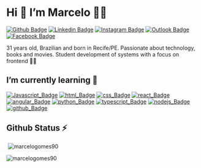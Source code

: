 # Hi 👋 I’m Marcelo :man_student:

[![Github Badge](https://img.shields.io/badge/-Github-000?style=flat-square&logo=Github&logoColor=white)](https://github.com/marcelogomes90) [![Linkedin Badge](https://img.shields.io/badge/-LinkedIn-blue?style=flat-square&logo=Linkedin&logoColor=white)](https://www.linkedin.com/in/marcelogomes90/) [![Instagram Badge](https://img.shields.io/badge/Instagram-E4405F?style=flat-square&logo=instagram&logoColor=white)](https://www.instagram.com/marcelogomes90/) [![Outlook Badge](https://img.shields.io/badge/Microsoft_Outlook-0078D4?style=flat-square&logo=microsoft-outlook&logoColor=white)](mailto:marcelo.sobrinho@outlook.com) [![Facebook Badge](https://img.shields.io/badge/Facebook-1877F2?style=flat-square&logo=facebook&logoColor=white)](https://www.facebook.com/profile.php?id=100025656512992)<br/>

31 years old, Brazilian and born in Recife/PE. Passionate about technology, books and movies. Student development of systems with a focus on frontend 👨‍💻

## I’m currently learning 🚀

[![Javascript_Badge](https://img.shields.io/badge/JavaScript-323330?style=for-the-badge&logo=javascript&logoColor=F7DF1E)]() [![html_Badge](https://img.shields.io/badge/HTML5-E34F26?style=for-the-badge&logo=html5&logoColor=white)]() [![css_Badge](https://img.shields.io/badge/CSS3-1572B6?style=for-the-badge&logo=css3&logoColor=white)]() [![react_Badge](https://img.shields.io/badge/React-20232A?style=for-the-badge&logo=react&logoColor=61DAFB)]() [![angular_Badge](https://img.shields.io/badge/Angular-DD0031?style=for-the-badge&logo=angular&logoColor=white)]() [![python_Badge](https://img.shields.io/badge/Python-FFD43B?style=for-the-badge&logo=python&logoColor=darkgreen)]() [![typescript_Badge](https://img.shields.io/badge/TypeScript-007ACC?style=for-the-badge&logo=typescript&logoColor=white)]() [![nodejs_Badge](https://img.shields.io/badge/Node.js-339933?style=for-the-badge&logo=nodedotjs&logoColor=white)]() [![github_Badge](https://img.shields.io/badge/GitHub-100000?style=for-the-badge&logo=github&logoColor=white)]()<br/>

## Github Status ⚡

<p>&nbsp;<img align="center" src="https://github-readme-stats.vercel.app/api?username=marcelogomes90&show_icons=true&locale=en" alt="marcelogomes90" /></p
<p><img align="center" src="https://github-readme-streak-stats.herokuapp.com/?user=marcelogomes90&" alt="marcelogomes90" /></p>
